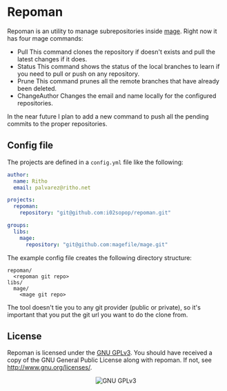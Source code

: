 # Repoman
Repoman is an utility to manage subrepositories inside [mage](github.com/magefile/mage).
Right now it has four mage commands:

* Pull
  This command clones the repository if doesn't exists and pull the latest changes
  if it does.
* Status
  This command shows the status of the local branches to learn if you need to pull or push
  on any repository.
* Prune
  This command prunes all the remote branches that have already been deleted.
* ChangeAuthor
  Changes the email and name locally for the configured repositories.

In the near future I plan to add a new command to push all the pending commits to the
proper repositories.

## Config file
The projects are defined in a `config.yml` file like the following:

```yaml
author:
  name: Ritho
  email: palvarez@ritho.net

projects:
  repoman:
    repository: "git@github.com:i02sopop/repoman.git"

groups:
  libs:
    mage:
      repository: "git@github.com:magefile/mage.git"
```

The example config file creates the following directory structure:

```
repoman/
  <repoman git repo>
libs/
  mage/
    <mage git repo>
```

The tool doesn't tie you to any git provider (public or private), so it's important
that you put the git url you want to do the clone from.

## License
Repoman is licensed under the [GNU GPLv3](https://www.gnu.org/licenses/gpl.html).
You should have received a copy of the GNU General Public License along with repoman.
If not, see http://www.gnu.org/licenses/.

<p align="center">
<img src="https://www.gnu.org/graphics/gplv3-127x51.png" alt="GNU GPLv3">
</p>
